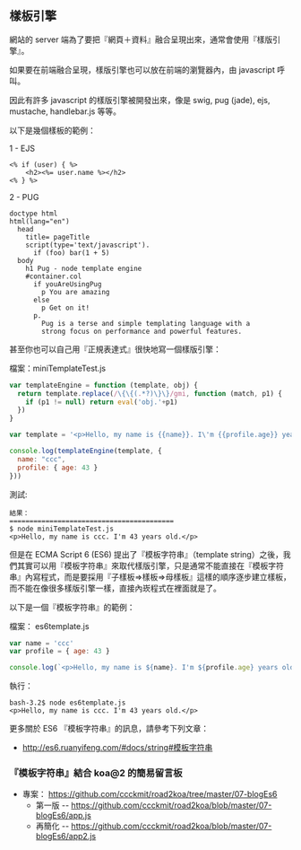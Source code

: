 ## 樣板引擎

網站的 server 端為了要把『網頁＋資料』融合呈現出來，通常會使用『樣版引擎』。

如果要在前端融合呈現，樣版引擎也可以放在前端的瀏覽器內，由 javascript 呼叫。

因此有許多 javascript 的樣版引擎被開發出來，像是 swig, pug (jade), ejs, mustache, handlebar.js 等等。

以下是幾個樣板的範例：

1 - EJS

```
<% if (user) { %>
    <h2><%= user.name %></h2>
<% } %>
```

2 - PUG

```
doctype html
html(lang="en")
  head
    title= pageTitle
    script(type='text/javascript').
      if (foo) bar(1 + 5)
  body
    h1 Pug - node template engine
    #container.col
      if youAreUsingPug
        p You are amazing
      else
        p Get on it!
      p.
        Pug is a terse and simple templating language with a
        strong focus on performance and powerful features.
```

甚至你也可以自己用『正規表達式』很快地寫一個樣版引擎：

檔案：miniTemplateTest.js

```javascript
var templateEngine = function (template, obj) {
  return template.replace(/\{\{(.*?)\}\}/gmi, function (match, p1) {
    if (p1 != null) return eval('obj.'+p1)
  })
}

var template = '<p>Hello, my name is {{name}}. I\'m {{profile.age}} years old.</p>'

console.log(templateEngine(template, {
  name: "ccc",
  profile: { age: 43 }
}))
```

測試:

```
結果：
=========================================
$ node miniTemplateTest.js
<p>Hello, my name is ccc. I'm 43 years old.</p>
```

但是在 ECMA Script 6 (ES6) 提出了『模板字符串』（template string）之後，我們其實可以用『模板字符串』來取代樣版引擎，只是通常不能直接在『模板字符串』內寫程式，而是要採用『子樣板=>樣板=>母樣板』這樣的順序逐步建立樣板，而不能在像很多樣版引擎一樣，直接內崁程式在裡面就是了。

以下是一個『模板字符串』的範例：

檔案： es6template.js

```javascript
var name = 'ccc'
var profile = { age: 43 }

console.log(`<p>Hello, my name is ${name}. I'm ${profile.age} years old.</p>`)
```

執行：

```
bash-3.2$ node es6template.js
<p>Hello, my name is ccc. I'm 43 years old.</p>
```

更多關於 ES6 『模板字符串』的訊息，請參考下列文章：

* <http://es6.ruanyifeng.com/#docs/string#模板字符串>

### 『模板字符串』結合 koa@2 的簡易留言板

* 專案： <https://github.com/ccckmit/road2koa/tree/master/07-blogEs6>
    * 第一版 -- <https://github.com/ccckmit/road2koa/blob/master/07-blogEs6/app.js>
    * 再簡化 -- <https://github.com/ccckmit/road2koa/blob/master/07-blogEs6/app2.js>

